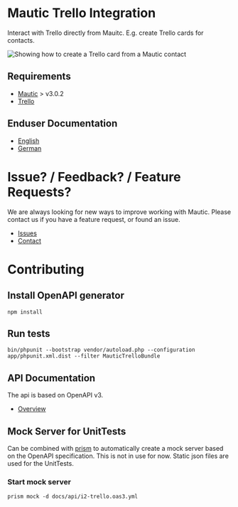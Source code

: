 # Mautic Trello Integration

Interact with Trello directly from Mauitc. E.g. create Trello cards for contacts.

![Showing how to create a Trello card from a Mautic contact](https://www.idea2.ch/wp-content/uploads/2020/09/Create-Trello-card-from-Mautic-contact-optimized-c20.gif)

## Requirements

- [Mautic](https://www.mautic.org) > v3.0.2
- [Trello](https://www.trello.com)

## Enduser Documentation

- [English](Docs/enduser/Docs.en.md)
- [German](Docs/enduser/Docs.de.md)

# Issue? / Feedback? / Feature Requests?

We are always looking for new ways to improve working with Mautic. Please contact us if you have a feature request, or found an issue.

- [Issues](https://github.com/adiux/mautic-trello/issues)
- [Contact](https://www.idea2.ch/en/contact/)

# Contributing

## Install OpenAPI generator

```
npm install
```

## Run tests

```
bin/phpunit --bootstrap vendor/autoload.php --configuration app/phpunit.xml.dist --filter MauticTrelloBundle
```

## API Documentation

The api is based on OpenAPI v3.

- [Overview](Openapi/README.md)

## Mock Server for UnitTests

Can be combined with [prism](https://github.com/stoplightio/prism) to automatically create a mock server based on the OpenAPI specification. This is not in use for now. Static json files are used for the UnitTests.

### Start mock server

```
prism mock -d docs/api/i2-trello.oas3.yml
```
